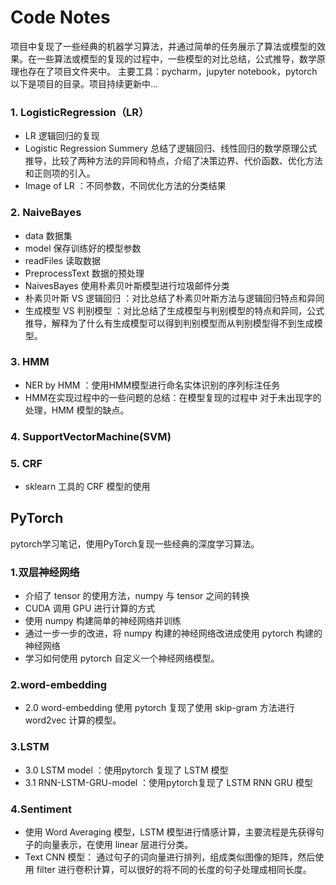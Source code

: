 # Code Notes
项目中复现了一些经典的机器学习算法，并通过简单的任务展示了算法或模型的效果。在一些算法或模型的复现的过程中，一些模型的对比总结，公式推导，数学原理也存在了项目文件夹中。
主要工具：pycharm，jupyter notebook，pytorch
以下是项目的目录。项目持续更新中...
### 1. LogisticRegression（LR）
- LR 逻辑回归的复现
- Logistic Regression Summery 总结了逻辑回归、线性回归的数学原理公式推导，比较了两种方法的异同和特点，介绍了决策边界、代价函数、优化方法和正则项的引入。
- Image of LR ：不同参数，不同优化方法的分类结果
### 2. NaiveBayes
- data 数据集
- model 保存训练好的模型参数
- readFiles 读取数据
- PreprocessText 数据的预处理
- NaivesBayes 使用朴素贝叶斯模型进行垃圾邮件分类
- 朴素贝叶斯 VS 逻辑回归 ：对比总结了朴素贝叶斯方法与逻辑回归特点和异同
- 生成模型 VS 判别模型 ：对比总结了生成模型与判别模型的特点和异同，公式推导，解释为了什么有生成模型可以得到判别模型而从判别模型得不到生成模型。
### 3. HMM
- NER by HMM ：使用HMM模型进行命名实体识别的序列标注任务
- HMM在实现过程中的一些问题的总结：在模型复现的过程中 对于未出现字的处理，HMM 模型的缺点。

### 4. SupportVectorMachine(SVM)
### 5. CRF
- sklearn 工具的 CRF 模型的使用
## PyTorch
pytorch学习笔记，使用PyTorch复现一些经典的深度学习算法。
### 1.双层神经网络
- 介绍了 tensor 的使用方法，numpy 与 tensor 之间的转换
- CUDA 调用 GPU 进行计算的方式
- 使用 numpy 构建简单的神经网络并训练
- 通过一步一步的改进，将 numpy 构建的神经网络改进成使用 pytorch 构建的神经网络
- 学习如何使用 pytorch 自定义一个神经网络模型。
### 2.word-embedding
- 2.0 word-embedding 使用 pytorch 复现了使用 skip-gram 方法进行 word2vec 计算的模型。
### 3.LSTM
- 3.0 LSTM model ：使用pytorch 复现了 LSTM 模型
- 3.1 RNN-LSTM-GRU-model ：使用pytorch复现了 LSTM RNN GRU 模型
### 4.Sentiment
- 使用 Word Averaging 模型，LSTM 模型进行情感计算，主要流程是先获得句子的向量表示，在使用 linear 层进行分类。
- Text CNN 模型： 通过句子的词向量进行排列，组成类似图像的矩阵，然后使用 filter 进行卷积计算，可以很好的将不同的长度的句子处理成相同长度。
